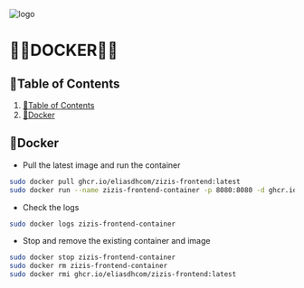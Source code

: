 ![logo](https://eliasdh.com/assets/media/images/logo-github.png)
# 💙🤍DOCKER🤍💙

## 📘Table of Contents

1. [📘Table of Contents](#📘table-of-contents)
2. [🚀Docker](#🚀docker)

## 🚀Docker

- Pull the latest image and run the container
```bash
sudo docker pull ghcr.io/eliasdhcom/zizis-frontend:latest
sudo docker run --name zizis-frontend-container -p 8080:8080 -d ghcr.io/eliasdhcom/zizis-frontend:latest
```

- Check the logs
```bash
sudo docker logs zizis-frontend-container
```

- Stop and remove the existing container and image
```bash
sudo docker stop zizis-frontend-container
sudo docker rm zizis-frontend-container
sudo docker rmi ghcr.io/eliasdhcom/zizis-frontend:latest
```